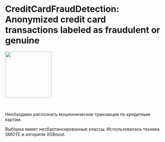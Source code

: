 # CreditCardFraudDetection: Anonymized credit card transactions labeled as fraudulent or genuine

<p>
  <a href="https://www.kaggle.com/mlg-ulb/creditcardfraud">
    <img height="150" src="https://storage.googleapis.com/kaggle-datasets-images/310/684/3503c6c827ca269cc00ffa66f2a9c207/dataset-card.jpg">
  </a>
</p>
<br>

Необходимо распознать мошеннические транзакции по кредитным картам.

Выборка имеет несбаллансированные классы. Использовалась техника SMOTE и алгоритм XGBoost.
